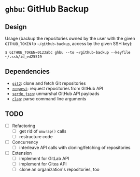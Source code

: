 # `ghbu`: GitHub Backup

## Design

Usage (backup the repositories owned by the user with the given `GITHUB_TOKEN`
to `~/github-backup`, access by the given SSH key): 

    $ GITHUB_TOKEN=0123abc ghbu --to ~/github-backup --keyfile ~/.ssh/id_ed25519

## Dependencies

- [`git2`](https://docs.rs/git2/latest/git2/): clone and fetch Git repositories
- [`reqwest`](https://crates.io/crates/reqwest): request repositories from GitHub API
- [`serde_json`](https://crates.io/crates/serde_json): unmarshal GitHub API payloads
- [`clap`](https://crates.io/crates/clap): parse command line arguments

## TODO

- [ ] Refactoring
    - [ ] get rid of `unwrap()` calls
    - [ ] restructure code
- [ ] Concurrency
    - [ ] interleave API calls with cloning/fetching of repositories
- [ ] Extension
    - [ ] implement for GitLab API
    - [ ] implement for Gitea API
    - [ ] clone an organization's repositories, too
